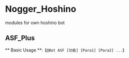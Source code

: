 # Nogger_Hoshino
modules for own hoshino bot

## ASF_Plus
** Basic Usage **:`【@Bot ASF [功能] [Para1] [Para2] ...】`
